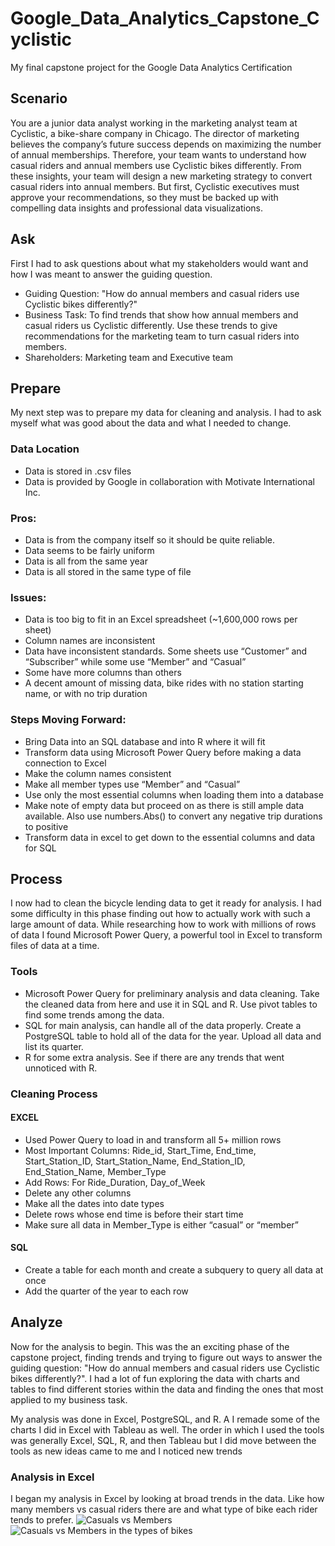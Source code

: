 # Google_Data_Analytics_Capstone_Cyclistic
My final capstone project for the Google Data Analytics Certification

## Scenario
You are a junior data analyst working in the marketing analyst team at Cyclistic, a bike-share company in Chicago. The director
of marketing believes the company’s future success depends on maximizing the number of annual memberships. Therefore,
your team wants to understand how casual riders and annual members use Cyclistic bikes differently. From these insights,
your team will design a new marketing strategy to convert casual riders into annual members. But first, Cyclistic executives
must approve your recommendations, so they must be backed up with compelling data insights and professional data
visualizations.

## Ask
First I had to ask questions about what my stakeholders would want and how I was meant to answer the guiding question.

* Guiding Question: "How do annual members and casual riders use Cyclistic bikes differently?"
* Business Task: To find trends that show how annual members and casual riders us Cyclistic differently. Use these trends to give recommendations for the marketing team to turn casual riders into members.
* Shareholders: Marketing team and Executive team

## Prepare
My next step was to prepare my data for cleaning and analysis. I had to ask myself what was good about the data and what I needed to change.

### Data Location
* Data is stored in .csv files
* Data is provided by Google in collaboration with Motivate International Inc.
### Pros: 
* Data is from the company itself so it should be quite reliable. 
* Data seems to be fairly uniform 
* Data is all from the same year
* Data is all stored in the same type of file
### Issues: 
* Data is too big to fit in an Excel spreadsheet (~1,600,000 rows per sheet)
* Column names are inconsistent
* Data have inconsistent standards. Some sheets use “Customer” and “Subscriber” while some use “Member” and “Casual”
* Some have more columns than others
* A decent amount of missing data, bike rides with no station starting name, or with no trip duration
### Steps Moving Forward: 
* Bring Data into an SQL database and into R where it will fit
* Transform data using Microsoft Power Query before making a data connection to Excel
* Make the column names consistent
* Make all member types use “Member” and “Casual”
* Use only the most essential columns when loading them into a database
* Make note of empty data but proceed on as there is still ample data available. Also use numbers.Abs() to convert any negative trip durations to positive
* Transform data in excel to get down to the essential columns and data for SQL

## Process
I now had to clean the bicycle lending data to get it ready for analysis. I had some difficulty in this phase finding out how to actually work with such a large amount of data. While researching how to work with millions of rows of data I found Microsoft Power Query, a powerful tool in Excel to transform files of data at a time.

### Tools
* Microsoft Power Query for preliminary analysis and data cleaning. Take the cleaned data from here and use it in SQL and R. Use pivot tables to find some trends among the data.
* SQL for main analysis, can handle all of the data properly. Create a PostgreSQL table to hold all of the data for the year. Upload all data and list its quarter.
* R for some extra analysis. See if there are any trends that went unnoticed with R.

### Cleaning Process
#### EXCEL
* Used Power Query to load in and transform all 5+ million rows
* Most Important Columns: Ride_id, Start_Time, End_time, Start_Station_ID, Start_Station_Name, End_Station_ID, End_Station_Name, Member_Type
* Add Rows: For Ride_Duration, Day_of_Week
* Delete any other columns
* Make all the dates into date types
* Delete rows whose end time is before their start time
* Make sure all data in Member_Type is either “casual” or “member”
#### SQL
* Create a table for each month and create a subquery to query all data at once
* Add the quarter of the year to each row

## Analyze
Now for the analysis to begin. This was the an exciting phase of the capstone project, finding trends and trying to figure out ways to answer the guiding question: "How do annual members and casual riders use Cyclistic bikes differently?". I had a lot of fun exploring the data with charts and tables to find different stories within the data and finding the ones that most applied to my business task.

My analysis was done in Excel, PostgreSQL, and R. A I remade some of the charts I did in Excel with Tableau as well. The order in which I used the tools was generally Excel, SQL, R, and then Tableau but I did move between the tools as new ideas came to me and I noticed new trends

### Analysis in Excel 

I began my analysis in Excel by looking at broad trends in the data. Like how many members vs casual riders there are and what type of bike each rider tends to prefer.
![Casuals vs Members](/Charts_and_Graphs/casvmem.png)
![Casuals vs Members in the types of bikes](/Charts_and_Graphs/casvmem_biketype.png)
